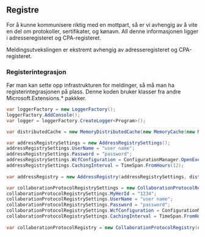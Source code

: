 ## Registre
For å kunne kommunisere riktig med en mottpart, så er vi avhengig av å vite en del om protokoller, sertifikater, og kønavn. All denne informasjonen ligger i adresseregisteret og CPA-registeret.  

Meldingsutvekslingen er ekstremt avhengig av adresseregisteret og CPA-registeret. 

### Registerintegrasjon

Før man kan sette opp infrastrukturen for meldinger, så må man ha registerintegrasjonen på plass. 
Denne koden bruker klasser fra andre Microsoft.Extensions.* pakkker.

```cs
var loggerFactory = new LoggerFactory();
loggerFactory.AddConsole();
var logger = loggerFactory.CreateLogger<Program>();

var distributedCache = new MemoryDistributedCache(new MemoryCache(new MemoryCacheOptions()));

var addressRegistrySettings = new AddressRegistrySettings();
addressRegistrySettings.UserName = "user name";
addressRegistrySettings.Password = "password";
addressRegistrySettings.WcfConfiguration = ConfigurationManager.OpenExeConfiguration(ConfigurationUserLevel.None);
addressRegistrySettings.CachingInterval = TimeSpan.FromHours(12);			
            
var addressRegistry = new AddressRegistry(addressRegistrySettings, distributedCache);

var collaborationProtocolRegistrySettings = new CollaborationProtocolRegistrySettings();
collaborationProtocolRegistrySettings.MyHerId = "1234";
collaborationProtocolRegistrySettings.UserName = "user name";
collaborationProtocolRegistrySettings.Password = "password";
collaborationProtocolRegistrySettings.WcfConfiguration = ConfigurationManager.OpenExeConfiguration(ConfigurationUserLevel.None);
collaborationProtocolRegistrySettings.CachingInterval = TimeSpan.FromHours(12);			
            
var collaborationProtocolRegistry = new CollaborationProtocolRegistry(collaborationProtocolRegistrySettings, distributedCache);
```

